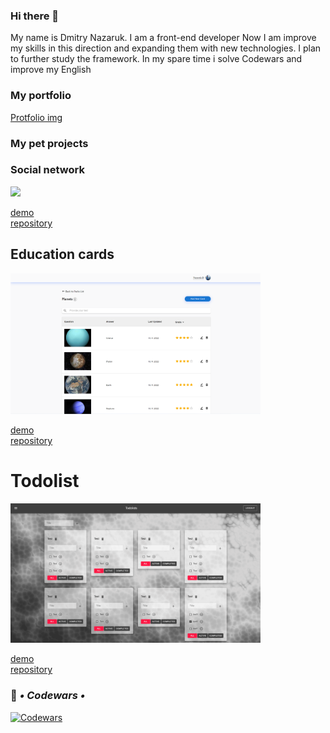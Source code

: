 ### Hi there 👋

My name is Dmitry Nazaruk. I am a front-end developer
Now I am improve my skills in this direction and expanding them with new technologies.
I plan to further study the framework. 
In my spare time i solve Codewars and improve my English

### My portfolio 

<a href="https://nazaruk-d.github.io/Portfolio/">Protfolio img</a>


### My pet projects

### Social network
<img width="400px" src="https://sun9-52.userapi.com/impg/UDsx5r08U4dZJfkR97kqI-P1rLGgaG17rMx3lg/0SCzfBxY_ss.jpg?size=2560x1419&quality=96&sign=e09b6f97ff4b33632da558ed6fab70be&type=album">

<a href="https://nazaruk-d.github.io/Social-network/">demo</a>  
<a href="https://github.com/Nazaruk-D/Social-network">repository</a>  

## Education cards
<img width="400px" src="https://github.com/Nazaruk-D/EducationCards/raw/main/src/common/assets/image/example.png">

<a href="https://nazaruk-d.github.io/EducationCards">demo</a>  
<a href="https://github.com/Nazaruk-D/EducationCards">repository</a>  

# Todolist
<img width="400px" src="https://github.com/Nazaruk-D/ToDoList/raw/main/src/common/assets/png/Todolist.png">

<a href="https://nazaruk-d.github.io/ToDoList/">demo</a>  
<a href="https://github.com/Nazaruk-D/ToDoList">repository</a> 



### 🔧 ***• Codewars •***
[![Codewars](https://www.codewars.com/users/Nazaruk-D/badges/large)](https://www.codewars.com/users/Nazaruk-D)

<!--
**Nazaruk-D/Nazaruk-D** is a ✨ _special_ ✨ repository because its `README.md` (this file) appears on your GitHub profile.

Here are some ideas to get you started:

- 🔭 I’m currently working on ...
- 🌱 I’m currently learning ...
- 👯 I’m looking to collaborate on ...
- 🤔 I’m looking for help with ...
- 💬 Ask me about ...
- 📫 How to reach me: ...
- 😄 Pronouns: ...
- ⚡ Fun fact: ...
-->
